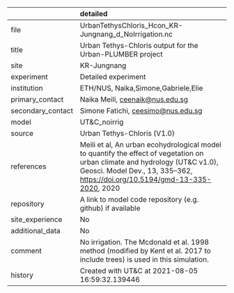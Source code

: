 |                   | detailed                                                                                                                                                                                                    |
|:------------------|:------------------------------------------------------------------------------------------------------------------------------------------------------------------------------------------------------------|
| file              | UrbanTethysChloris_Hcon_KR-Jungnang_d_NoIrrigation.nc                                                                                                                                                       |
| title             | Urban Tethys-Chloris output for the Urban-PLUMBER project                                                                                                                                                   |
| site              | KR-Jungnang                                                                                                                                                                                                 |
| experiment        | Detailed experiment                                                                                                                                                                                         |
| institution       | ETH/NUS, Naika,Simone,Gabriele,Elie                                                                                                                                                                         |
| primary_contact   | Naika Meili, ceenaik@nus.edu.sg                                                                                                                                                                             |
| secondary_contact | Simone Fatichi, ceesimo@nus.edu.sg                                                                                                                                                                          |
| model             | UT&C_noirrig                                                                                                                                                                                                |
| source            | Urban Tethys-Chloris (V1.0)                                                                                                                                                                                 |
| references        | Meili et al, An urban ecohydrological model to quantify the effect of vegetation on urban climate and hydrology (UT&C v1.0), Geosci. Model Dev., 13, 335–362, https://doi.org/10.5194/gmd-13-335-2020, 2020 |
| repository        | A link to model code repository (e.g. github) if available                                                                                                                                                  |
| site_experience   | No                                                                                                                                                                                                          |
| additional_data   | No                                                                                                                                                                                                          |
| comment           | No irrigation. The Mcdonald et al. 1998 method (modified by Kent et al. 2017 to include trees) is used in this simulation.                                                                                  |
| history           | Created with UT&C at 2021-08-05 16:59:32.139446                                                                                                                                                             |
